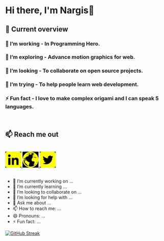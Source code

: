 <h1>Hi there, I'm Nargis👋</h1>

## :eyes: Current overview

### 🔭 I’m working - In Programming Hero.

### 🌱 I’m exploring - Advance motion graphics for web.

### 👯 I’m looking - To collaborate on open source projects.

### 🤔 I’m trying - To help people learn web development.

### ⚡ Fun fact - I love to make complex origami and I can speak 5 languages.

<br />

## :mailbox: Reach me out

<br />

<div>
<a href="https://www.linkedin.com/in/nargis-akther-dev/" target="_blank">
    <img src="./images/linkedin.png" height="50" alt="linkedin logo"  />
</a>
  <a href="https://cheerful-kataifi-de64ca.netlify.app/" target="_blank">
    <img src="./images/portfolio.png" height="50" alt="portfolio logo"  />
  </a>
<a href="https://twitter.com/nargisX21" target="_blank">
    <img src="./images/twitter.png" height="50" alt="Twitter logo"  />
  </a>
  </div>

<br />

- 🔭 I’m currently working on ...
- 🌱 I’m currently learning ...
- 👯 I’m looking to collaborate on ...
- 🤔 I’m looking for help with ...
- 💬 Ask me about ...
- 📫 How to reach me: ...
- 😄 Pronouns: ...
- ⚡ Fun fact: ...

[![GitHub Streak](https://github-readme-streak-stats.herokuapp.com?user=nargis21&theme=highcontrast&card_width=500&border=F0FA05&stroke=F0FA05&ring=F0FA05&fire=F0FA05&sideLabels=F0FA05&currStreakLabel=F0FA05)](https://git.io/streak-stats)
